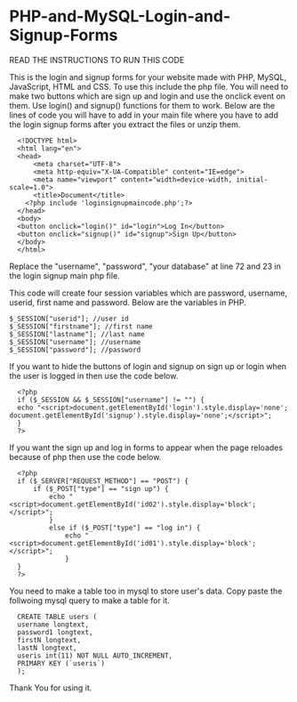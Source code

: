 # PHP-and-MySQL-Login-and-Signup-Forms
READ THE INSTRUCTIONS TO RUN THIS CODE

This is the login and signup forms for your website made with PHP, MySQL, JavaScript, HTML and CSS. To use this include the php file. You will need to make two buttons which are sign up and login and use the onclick event on them. Use login() and signup() functions for them to work. Below are the lines of code you will have to add in your main file where you have to add the login signup forms after you extract the files or unzip them.

      <!DOCTYPE html>
      <html lang="en">
      <head>
          <meta charset="UTF-8">
          <meta http-equiv="X-UA-Compatible" content="IE=edge">
          <meta name="viewport" content="width=device-width, initial-scale=1.0">
          <title>Document</title>
        <?php include 'loginsignupmaincode.php';?>
      </head>
      <body>
      <button onclick="login()" id="login">Log In</button>
      <button onclick="signup()" id="signup">Sign Up</button>
      </body>
      </html>

Replace the "username", "password", "your database" at line 72 and 23 in the login signup main php file. 

This code will create four session variables which are password, username, userid, first name and password. Below are the variables in PHP.

    $_SESSION["userid"]; //user id
    $_SESSION["firstname"]; //first name
    $_SESSION["lastname"]; //last name
    $_SESSION["username"]; //username
    $_SESSION["password"]; //password
    
    
If you want to hide the buttons of login and signup on sign up or login when the user is logged in then use the code below.

      <?php
      if ($_SESSION && $_SESSION["username"] != "") {
      echo "<script>document.getElementById('login').style.display='none'; document.getElementById('signup').style.display='none';</script>";
      }
      ?>
      
If you want the sign up and log in forms to appear when the page reloades because of php then use the code below.

      <?php
      if ($_SERVER["REQUEST_METHOD"] == "POST") {
          if ($_POST["type"] == "sign up") {
              echo "<script>document.getElementById('id02').style.display='block';</script>";
              }
              else if ($_POST["type"] == "log in") {
                  echo "<script>document.getElementById('id01').style.display='block';</script>";
                  }
      }
      ?>
You need to make a table too in mysql to store user's data. Copy paste the follwoing mysql query to make a table for it.

      CREATE TABLE users (
      username longtext,
      password1 longtext,
      firstN longtext,
      lastN longtext,
      useris int(11) NOT NULL AUTO_INCREMENT,
      PRIMARY KEY (`useris`)
      );
Thank You for using it.
